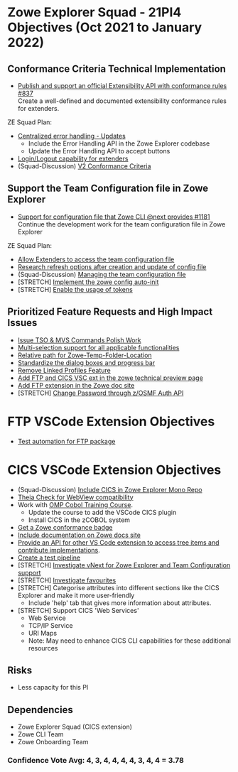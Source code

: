# Zowe Explorer Squad - 21PI4 Objectives (Oct 2021 to January 2022)


## Conformance Criteria Technical Implementation

* [Publish and support an official Extensibility API with conformance rules #837](https://github.com/zowe/vscode-extension-for-zowe/issues/837)  
Create a well-defined and documented extensibility conformance rules for extenders.

ZE Squad Plan:  
- [Centralized error handling - Updates](https://github.com/zowe/vscode-extension-for-zowe/issues/388)
  - Include the Error Handling API in the Zowe Explorer codebase
  - Update the Error Handling API to accept buttons
- [Login/Logout capability for extenders](https://github.com/zowe/vscode-extension-for-zowe/issues/1255)
- (Squad-Discussion) [V2 Conformance Criteria ](https://github.com/zowe/vscode-extension-for-zowe/discussions/1534)

  
## Support the Team Configuration file in Zowe Explorer

* [Support for configuration file that Zowe CLI @next provides #1181](https://github.com/zowe/vscode-extension-for-zowe/issues/1181)  
Continue the development work for the team configuration file in Zowe Explorer

ZE Squad Plan:  
- [Allow Extenders to access the team configuration file](https://github.com/zowe/vscode-extension-for-zowe/issues/1528)
- [Research refresh options after creation and update of config file](https://github.com/zowe/vscode-extension-for-zowe/issues/1514)
- (Squad-Discussion) [Managing the team configuration file](https://github.com/zowe/vscode-extension-for-zowe/discussions/1535)
- [STRETCH] [Implement the zowe config auto-init](https://github.com/zowe/vscode-extension-for-zowe/issues/1536)
- [STRETCH] [Enable the usage of tokens](https://github.com/zowe/vscode-extension-for-zowe/issues/1541)

## Prioritized Feature Requests and High Impact Issues

- [Issue TSO & MVS Commands Polish Work](https://github.com/zowe/vscode-extension-for-zowe/issues/1297)
- [Multi-selection support for all applicable functionalities](https://github.com/zowe/vscode-extension-for-zowe/issues/1286)
- [Relative path for Zowe-Temp-Folder-Location](https://github.com/zowe/vscode-extension-for-zowe/issues/1053)
- [Standardize the dialog boxes and progress bar](https://github.com/zowe/vscode-extension-for-zowe/issues/1537)
- [Remove Linked Profiles Feature](https://github.com/zowe/vscode-extension-for-zowe/issues/1280)
- [Add FTP and CICS VSC ext in the zowe technical preview page](https://github.com/zowe/vscode-extension-for-zowe/issues/1546)
- [Add FTP extension in the Zowe doc site](https://github.com/zowe/vscode-extension-for-zowe/issues/1562)
- [STRETCH] [Change Password through z/OSMF Auth API](https://github.com/zowe/vscode-extension-for-zowe/issues/1538)
  
# FTP VSCode Extension Objectives
- [Test automation for FTP package](https://github.com/zowe/vscode-extension-for-zowe/issues/1028)

# CICS VSCode Extension Objectives

- (Squad-Discussion) [Include CICS in Zowe Explorer Mono Repo](https://github.com/zowe/vscode-extension-for-zowe/discussions/1540)
- [Theia Check for WebView compatibility](https://github.com/zowe/vscode-extension-for-cics/issues/64)
- Work with [OMP Cobol Training Course](https://github.com/openmainframeproject/cobol-programming-course).
  - Update the course to add the VSCode CICS plugin
  - Install CICS in the zCOBOL system
- [Get a Zowe conformance badge](https://github.com/zowe/vscode-extension-for-cics/issues/105)
- [Include documentation on Zowe docs site](https://github.com/zowe/vscode-extension-for-cics/issues/106)
- [Provide an API for other VS Code extension to access tree items and contribute implementations](https://github.com/zowe/vscode-extension-for-cics/issues/101).
- [Create a test pipeline](https://github.com/zowe/vscode-extension-for-cics/issues/4)
- [STRETCH] [Investigate vNext for Zowe Explorer and Team Configuration support](https://github.com/zowe/vscode-extension-for-cics/issues/107)
- [STRETCH] [Investigate favourites](https://github.com/zowe/vscode-extension-for-cics/issues/92)
- [STRETCH] Categorise attributes into different sections like the CICS Explorer and make it more user-friendly
  - Include 'help' tab that gives more information about attributes.
- [STRETCH] Support CICS 'Web Services'
  - Web Service
  - TCP/IP Service
  - URI Maps
  - Note: May need to enhance CICS CLI capabilities for these additional resources

## Risks
- Less capacity for this PI

## Dependencies
- Zowe Explorer Squad (CICS extension)
- Zowe CLI Team
- Zowe Onboarding Team

### Confidence Vote Avg: 4, 3, 4, 4, 4, 4, 3, 4, 4 = 3.78